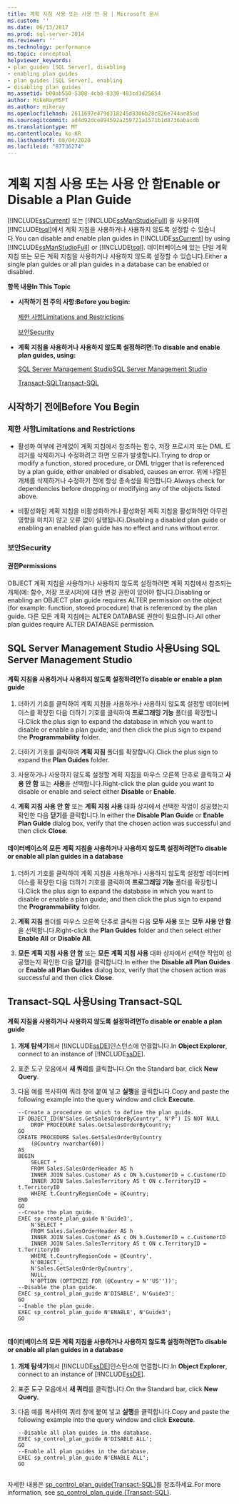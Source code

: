 ```yaml
---
title: 계획 지침 사용 또는 사용 안 함 | Microsoft 문서
ms.custom: ''
ms.date: 06/13/2017
ms.prod: sql-server-2014
ms.reviewer: ''
ms.technology: performance
ms.topic: conceptual
helpviewer_keywords:
- plan guides [SQL Server], disabling
- enabling plan guides
- plan guides [SQL Server], enabling
- disabling plan guides
ms.assetid: b00ab550-5308-4cb8-8330-483cd1d25654
author: MikeRayMSFT
ms.author: mikeray
ms.openlocfilehash: 2611697e479d318245d8306b28c826e744ae85ad
ms.sourcegitcommit: ad4d92dce894592a259721a1571b1d8736abacdb
ms.translationtype: MT
ms.contentlocale: ko-KR
ms.lasthandoff: 08/04/2020
ms.locfileid: "87736274"
---
```

# <a name="enable-or-disable-a-plan-guide"></a><span data-ttu-id="1754d-102">계획 지침 사용 또는 사용 안 함</span><span class="sxs-lookup"><span data-stu-id="1754d-102">Enable or Disable a Plan Guide</span></span>
  <span data-ttu-id="1754d-103">[!INCLUDE[ssCurrent](../../includes/sscurrent-md.md)] 또는 [!INCLUDE[ssManStudioFull](../../includes/ssmanstudiofull-md.md)] 을 사용하여 [!INCLUDE[tsql](../../includes/tsql-md.md)]에서 계획 지침을 사용하거나 사용하지 않도록 설정할 수 있습니다.</span><span class="sxs-lookup"><span data-stu-id="1754d-103">You can disable and enable plan guides in [!INCLUDE[ssCurrent](../../includes/sscurrent-md.md)] by using [!INCLUDE[ssManStudioFull](../../includes/ssmanstudiofull-md.md)] or [!INCLUDE[tsql](../../includes/tsql-md.md)].</span></span> <span data-ttu-id="1754d-104">데이터베이스에 있는 단일 계획 지침 또는 모든 계획 지침을 사용하거나 사용하지 않도록 설정할 수 있습니다.</span><span class="sxs-lookup"><span data-stu-id="1754d-104">Either a single plan guides or all plan guides in a database can be enabled or disabled.</span></span>  
  
 <span data-ttu-id="1754d-105">**항목 내용**</span><span class="sxs-lookup"><span data-stu-id="1754d-105">**In This Topic**</span></span>  
  
-   <span data-ttu-id="1754d-106">**시작하기 전 주의 사항:**</span><span class="sxs-lookup"><span data-stu-id="1754d-106">**Before you begin:**</span></span>  
  
     [<span data-ttu-id="1754d-107">제한 사항</span><span class="sxs-lookup"><span data-stu-id="1754d-107">Limitations and Restrictions</span></span>](#Restrictions)  
  
     [<span data-ttu-id="1754d-108">보안</span><span class="sxs-lookup"><span data-stu-id="1754d-108">Security</span></span>](#Security)  
  
-   <span data-ttu-id="1754d-109">**계획 지침을 사용하거나 사용하지 않도록 설정하려면:**</span><span class="sxs-lookup"><span data-stu-id="1754d-109">**To disable and enable plan guides, using:**</span></span>  
  
     [<span data-ttu-id="1754d-110">SQL Server Management Studio</span><span class="sxs-lookup"><span data-stu-id="1754d-110">SQL Server Management Studio</span></span>](#SSMSProcedure)  
  
     [<span data-ttu-id="1754d-111">Transact-SQL</span><span class="sxs-lookup"><span data-stu-id="1754d-111">Transact-SQL</span></span>](#TsqlProcedure)  
  
##  <a name="before-you-begin"></a><a name="BeforeYouBegin"></a> <span data-ttu-id="1754d-112">시작하기 전에</span><span class="sxs-lookup"><span data-stu-id="1754d-112">Before You Begin</span></span>  
  
###  <a name="limitations-and-restrictions"></a><a name="Restrictions"></a> <span data-ttu-id="1754d-113">제한 사항</span><span class="sxs-lookup"><span data-stu-id="1754d-113">Limitations and Restrictions</span></span>  
  
-   <span data-ttu-id="1754d-114">활성화 여부에 관계없이 계획 지침에서 참조하는 함수, 저장 프로시저 또는 DML 트리거를 삭제하거나 수정하려고 하면 오류가 발생합니다.</span><span class="sxs-lookup"><span data-stu-id="1754d-114">Trying to drop or modify a function, stored procedure, or DML trigger that is referenced by a plan guide, either enabled or disabled, causes an error.</span></span> <span data-ttu-id="1754d-115">위에 나열된 개체를 삭제하거나 수정하기 전에 항상 종속성을 확인합니다.</span><span class="sxs-lookup"><span data-stu-id="1754d-115">Always check for dependencies before dropping or modifying any of the objects listed above.</span></span>  
  
-   <span data-ttu-id="1754d-116">비활성화된 계획 지침을 비활성화하거나 활성화된 계획 지침을 활성화하면 아무런 영향을 미치지 않고 오류 없이 실행됩니다.</span><span class="sxs-lookup"><span data-stu-id="1754d-116">Disabling a disabled plan guide or enabling an enabled plan guide has no effect and runs without error.</span></span>  
  
###  <a name="security"></a><a name="Security"></a> <span data-ttu-id="1754d-117">보안</span><span class="sxs-lookup"><span data-stu-id="1754d-117">Security</span></span>  
  
####  <a name="permissions"></a><a name="Permissions"></a> <span data-ttu-id="1754d-118">권한</span><span class="sxs-lookup"><span data-stu-id="1754d-118">Permissions</span></span>  
 <span data-ttu-id="1754d-119">OBJECT 계획 지침을 사용하거나 사용하지 않도록 설정하려면 계획 지침에서 참조되는 개체(예: 함수, 저장 프로시저)에 대한 변경 권한이 있어야 합니다.</span><span class="sxs-lookup"><span data-stu-id="1754d-119">Disabling or enabling an OBJECT plan guide requires ALTER permission on the object (for example: function, stored procedure) that is referenced by the plan guide.</span></span> <span data-ttu-id="1754d-120">다른 모든 계획 지침에는 ALTER DATABASE 권한이 필요합니다.</span><span class="sxs-lookup"><span data-stu-id="1754d-120">All other plan guides require ALTER DATABASE permission.</span></span>  
  
##  <a name="using-sql-server-management-studio"></a><a name="SSMSProcedure"></a> <span data-ttu-id="1754d-121">SQL Server Management Studio 사용</span><span class="sxs-lookup"><span data-stu-id="1754d-121">Using SQL Server Management Studio</span></span>  
  
#### <a name="to-disable-or-enable-a-plan-guide"></a><span data-ttu-id="1754d-122">계획 지침을 사용하거나 사용하지 않도록 설정하려면</span><span class="sxs-lookup"><span data-stu-id="1754d-122">To disable or enable a plan guide</span></span>  
  
1.  <span data-ttu-id="1754d-123">더하기 기호를 클릭하여 계획 지침을 사용하거나 사용하지 않도록 설정할 데이터베이스를 확장한 다음 더하기 기호를 클릭하여 **프로그래밍 기능** 폴더를 확장합니다.</span><span class="sxs-lookup"><span data-stu-id="1754d-123">Click the plus sign to expand the database in which you want to disable or enable a plan guide, and then click the plus sign to expand the **Programmability** folder.</span></span>  
  
2.  <span data-ttu-id="1754d-124">더하기 기호를 클릭하여 **계획 지침** 폴더를 확장합니다.</span><span class="sxs-lookup"><span data-stu-id="1754d-124">Click the plus sign to expand the **Plan Guides** folder.</span></span>  
  
3.  <span data-ttu-id="1754d-125">사용하거나 사용하지 않도록 설정할 계획 지침을 마우스 오른쪽 단추로 클릭하고 **사용 안 함** 또는 **사용**을 선택합니다.</span><span class="sxs-lookup"><span data-stu-id="1754d-125">Right-click the plan guide you want to disable or enable and select either **Disable** or **Enable**.</span></span>  
  
4.  <span data-ttu-id="1754d-126">**계획 지침 사용 안 함** 또는 **계획 지침 사용** 대화 상자에서 선택한 작업이 성공했는지 확인한 다음 **닫기**를 클릭합니다.</span><span class="sxs-lookup"><span data-stu-id="1754d-126">In either the **Disable Plan Guide** or **Enable Plan Guide** dialog box, verify that the chosen action was successful and then click **Close**.</span></span>  
  
#### <a name="to-disable-or-enable-all-plan-guides-in-a-database"></a><span data-ttu-id="1754d-127">데이터베이스의 모든 계획 지침을 사용하거나 사용하지 않도록 설정하려면</span><span class="sxs-lookup"><span data-stu-id="1754d-127">To disable or enable all plan guides in a database</span></span>  
  
1.  <span data-ttu-id="1754d-128">더하기 기호를 클릭하여 계획 지침을 사용하거나 사용하지 않도록 설정할 데이터베이스를 확장한 다음 더하기 기호를 클릭하여 **프로그래밍 기능** 폴더를 확장합니다.</span><span class="sxs-lookup"><span data-stu-id="1754d-128">Click the plus sign to expand the database in which you want to disable or enable a plan guide, and then click the plus sign to expand the **Programmability** folder.</span></span>  
  
2.  <span data-ttu-id="1754d-129">**계획 지침** 폴더를 마우스 오른쪽 단추로 클릭한 다음 **모두 사용** 또는 **모두 사용 안 함**을 선택합니다.</span><span class="sxs-lookup"><span data-stu-id="1754d-129">Right-click the **Plan Guides** folder and then select either **Enable All** or **Disable All**.</span></span>  
  
3.  <span data-ttu-id="1754d-130">**모든 계획 지침 사용 안 함** 또는 **모든 계획 지침 사용** 대화 상자에서 선택한 작업이 성공했는지 확인한 다음 **닫기**를 클릭합니다.</span><span class="sxs-lookup"><span data-stu-id="1754d-130">In either the **Disable all Plan Guides** or **Enable all Plan Guides** dialog box, verify that the chosen action was successful and then click **Close**.</span></span>  
  
##  <a name="using-transact-sql"></a><a name="TsqlProcedure"></a> <span data-ttu-id="1754d-131">Transact-SQL 사용</span><span class="sxs-lookup"><span data-stu-id="1754d-131">Using Transact-SQL</span></span>  
  
#### <a name="to-disable-or-enable-a-plan-guide"></a><span data-ttu-id="1754d-132">계획 지침을 사용하거나 사용하지 않도록 설정하려면</span><span class="sxs-lookup"><span data-stu-id="1754d-132">To disable or enable a plan guide</span></span>  
  
1.  <span data-ttu-id="1754d-133">**개체 탐색기**에서 [!INCLUDE[ssDE](../../includes/ssde-md.md)]인스턴스에 연결합니다.</span><span class="sxs-lookup"><span data-stu-id="1754d-133">In **Object Explorer**, connect to an instance of [!INCLUDE[ssDE](../../includes/ssde-md.md)].</span></span>  
  
2.  <span data-ttu-id="1754d-134">표준 도구 모음에서 **새 쿼리**를 클릭합니다.</span><span class="sxs-lookup"><span data-stu-id="1754d-134">On the Standard bar, click **New Query**.</span></span>  
  
3.  <span data-ttu-id="1754d-135">다음 예를 복사하여 쿼리 창에 붙여 넣고 **실행**을 클릭합니다.</span><span class="sxs-lookup"><span data-stu-id="1754d-135">Copy and paste the following example into the query window and click **Execute**.</span></span>  
  
    ```  
    --Create a procedure on which to define the plan guide.  
    IF OBJECT_ID(N'Sales.GetSalesOrderByCountry', N'P') IS NOT NULL  
        DROP PROCEDURE Sales.GetSalesOrderByCountry;  
    GO  
    CREATE PROCEDURE Sales.GetSalesOrderByCountry   
        (@Country nvarchar(60))  
    AS  
    BEGIN  
        SELECT *  
        FROM Sales.SalesOrderHeader AS h   
        INNER JOIN Sales.Customer AS c ON h.CustomerID = c.CustomerID  
        INNER JOIN Sales.SalesTerritory AS t ON c.TerritoryID = t.TerritoryID  
        WHERE t.CountryRegionCode = @Country;  
    END  
    GO  
    --Create the plan guide.  
    EXEC sp_create_plan_guide N'Guide3',  
        N'SELECT *  
        FROM Sales.SalesOrderHeader AS h   
        INNER JOIN Sales.Customer AS c ON h.CustomerID = c.CustomerID  
        INNER JOIN Sales.SalesTerritory AS t ON c.TerritoryID = t.TerritoryID  
        WHERE t.CountryRegionCode = @Country',  
        N'OBJECT',  
        N'Sales.GetSalesOrderByCountry',  
        NULL,  
        N'OPTION (OPTIMIZE FOR (@Country = N''US''))';  
    --Disable the plan guide.  
    EXEC sp_control_plan_guide N'DISABLE', N'Guide3';  
    GO  
    --Enable the plan guide.  
    EXEC sp_control_plan_guide N'ENABLE', N'Guide3';  
    GO  
  
    ```  
  
#### <a name="to-disable-or-enable-all-plan-guides-in-a-database"></a><span data-ttu-id="1754d-136">데이터베이스의 모든 계획 지침을 사용하거나 사용하지 않도록 설정하려면</span><span class="sxs-lookup"><span data-stu-id="1754d-136">To disable or enable all plan guides in a database</span></span>  
  
1.  <span data-ttu-id="1754d-137">**개체 탐색기**에서 [!INCLUDE[ssDE](../../includes/ssde-md.md)]인스턴스에 연결합니다.</span><span class="sxs-lookup"><span data-stu-id="1754d-137">In **Object Explorer**, connect to an instance of [!INCLUDE[ssDE](../../includes/ssde-md.md)].</span></span>  
  
2.  <span data-ttu-id="1754d-138">표준 도구 모음에서 **새 쿼리**를 클릭합니다.</span><span class="sxs-lookup"><span data-stu-id="1754d-138">On the Standard bar, click **New Query**.</span></span>  
  
3.  <span data-ttu-id="1754d-139">다음 예를 복사하여 쿼리 창에 붙여 넣고 **실행**을 클릭합니다.</span><span class="sxs-lookup"><span data-stu-id="1754d-139">Copy and paste the following example into the query window and click **Execute**.</span></span>  
  
    ```  
    --Disable all plan guides in the database.  
    EXEC sp_control_plan_guide N'DISABLE ALL';  
    GO  
    --Enable all plan guides in the database.  
    EXEC sp_control_plan_guide N'ENABLE ALL';  
    GO  
  
    ```  
  
 <span data-ttu-id="1754d-140">자세한 내용은 [sp_control_plan_guide&#40;Transact-SQL&#41;](/sql/relational-databases/system-stored-procedures/sp-control-plan-guide-transact-sql)를 참조하세요.</span><span class="sxs-lookup"><span data-stu-id="1754d-140">For more information, see [sp_control_plan_guide &#40;Transact-SQL&#41;](/sql/relational-databases/system-stored-procedures/sp-control-plan-guide-transact-sql).</span></span>  
  
  

